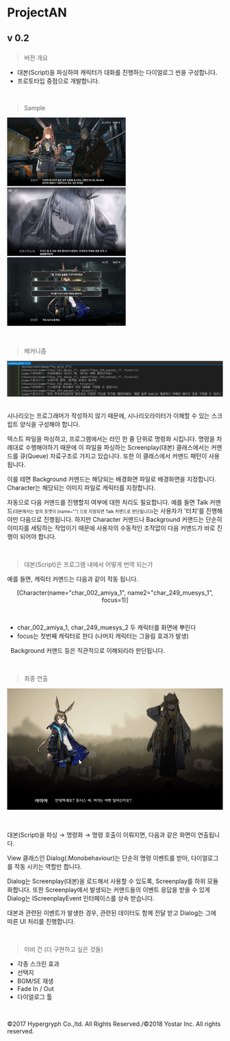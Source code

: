 # ProjectAN

## v 0.2

#####

> 버전 개요
* 대본(Script)을 파싱하여 캐릭터가 대화를 진행하는 다이얼로그 씬을 구성합니다.
* 프로토타입 중점으로 개발합니다.

&nbsp;
> Sample

<img src="PNG_0.png" Width=277 Height=160>
<img src="JPEG_0.jpeg" Width=277 Height=160>
<img src="JPG_1.jpg" Width=277 Height=160>

&nbsp;
> 메커니즘

<img src="PNG_1.png">
&nbsp;

시나리오는 프로그래머가 작성하지 않기 때문에, 시나리오라이터가 이해할 수 있는 스크립트 양식을 구성해야 합니다.

텍스트 파일을 파싱하고, 프로그램에서는 라인 한 줄 단위로 명령화 시킵니다. 명령을 차례대로 수행해야하기 때문에 이 파일을 파싱하는 Screenplay(대본) 클래스에서는 커맨드를 큐(Queue) 자료구조로 가지고 있습니다. 또한 이 클래스에서 커맨드 패턴이 사용 됩니다.

이를 테면 Background 커맨드는 해당되는 배경화면 파일로 배경화면을 지정합니다. Character는 해당되는 이미지 파일로 캐릭터를 지정합니다.

 자동으로 다음 커맨드를 진행할지 여부에 대한 처리도 필요합니다. 예를 들면 Talk 커맨드<font size="-2">(대본에서는 앞의 포맷이 [name=""] 으로 지정되면 Talk 커맨드로 판단됩니다)</font>는 사용자가 '터치'를 진행해야만 다음으로 진행됩니다. 하지만 Character 커맨드나 Background 커맨드는 단순히 이미지를 세팅하는 작업이기 때문에 사용자의 수동적인 조작없이 다음 커맨드가 바로 진행이 되어야 합니다.

&nbsp;
> 대본(Script)은 프로그램 내에서 어떻게 번역 되는가

예를 들면, 캐릭터 커맨드는 다음과 같이 작동 됩니다.

<div align="center">[Character(name="char_002_amiya_1", name2="char_249_muesys_1", focus=1)]</div>

&nbsp;
* char_002_amiya_1, char_249_muesys_2 두 캐릭터를 화면에 뿌린다
* focus는 첫번째 캐릭터로 한다 (나머지 캐릭터는 그을림 효과가 발생)

&nbsp;
 Background 커맨드 등은 직관적으로 이해되리라 판단됩니다.

&nbsp;
> 최종 연출

<img src="GIF_1.gif">

&nbsp;

대본(Script)을 파싱 → 명령화 → 명령 호출이 이뤄지면, 다음과 같은 화면이 연출됩니다.

View 클래스인 Dialog(:Monobehaviour)는 단순히 명령 이벤트를 받아, 다이얼로그를 작동 시키는 역할만 합니다.

Dialog는 Screenplay(대본)을 로드해서 사용할 수 있도록, Screenplay를 하위 모듈화합니다. 또한 Screenplay에서 발생되는 커맨드들의 이벤트 응답을 받을 수 있게 Dialog는 IScreenplayEvent 인터페이스를 상속 받습니다.

대본과 관련된 이벤트가 발생한 경우, 관련된 데이터도 함께 전달 받고 Dialog는 그에 따른 UI 처리를 진행합니다.

&nbsp;
> 미비 건 (더 구현하고 싶은 것들)
* 각종 스크린 효과
* 선택지
* BGM/SE 재생
* Fade In / Out
* 다이얼로그 툴

&nbsp;

©2017 Hypergryph Co.,ltd. All Rights Reserved./©2018 Yostar Inc. All rights reserved.